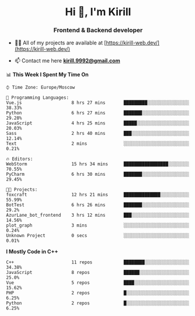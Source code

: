 <h1 align="center">Hi 👋, I'm Kirill</h1>
<h3 align="center">Frontend & Backend developer</h3>

- 👨‍💻 All of my projects are available at [https://kirill-web.dev/](https://kirill-web.dev/)

- 📫 Contact me here **kirill.9992@gmail.com**











<!--START_SECTION:waka-->
📊 **This Week I Spent My Time On** 

```text
⌚︎ Time Zone: Europe/Moscow

💬 Programming Languages: 
Vue.js                   8 hrs 27 mins       █████████░░░░░░░░░░░░░░░░   38.33% 
Python                   6 hrs 27 mins       ███████░░░░░░░░░░░░░░░░░░   29.28% 
JavaScript               4 hrs 25 mins       █████░░░░░░░░░░░░░░░░░░░░   20.03% 
Sass                     2 hrs 40 mins       ███░░░░░░░░░░░░░░░░░░░░░░   12.14% 
Text                     2 mins              ░░░░░░░░░░░░░░░░░░░░░░░░░   0.21%

🔥 Editors: 
WebStorm                 15 hrs 34 mins      █████████████████░░░░░░░░   70.55% 
PyCharm                  6 hrs 30 mins       ███████░░░░░░░░░░░░░░░░░░   29.45%

🐱‍💻 Projects: 
foxcraft                 12 hrs 21 mins      ██████████████░░░░░░░░░░░   55.99% 
BotTest                  6 hrs 26 mins       ███████░░░░░░░░░░░░░░░░░░   29.2% 
AzurLane_bot_frontend    3 hrs 12 mins       ███░░░░░░░░░░░░░░░░░░░░░░   14.56% 
plot_graph               3 mins              ░░░░░░░░░░░░░░░░░░░░░░░░░   0.24% 
Unknown Project          0 secs              ░░░░░░░░░░░░░░░░░░░░░░░░░   0.01%

```

**I Mostly Code in C++** 

```text
C++                      11 repos            ████████░░░░░░░░░░░░░░░░░   34.38% 
JavaScript               8 repos             ██████░░░░░░░░░░░░░░░░░░░   25.0% 
Vue                      5 repos             ████░░░░░░░░░░░░░░░░░░░░░   15.62% 
PHP                      2 repos             █░░░░░░░░░░░░░░░░░░░░░░░░   6.25% 
Python                   2 repos             █░░░░░░░░░░░░░░░░░░░░░░░░   6.25%

```



<!--END_SECTION:waka-->
